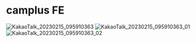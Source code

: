# **camplus FE**


![KakaoTalk_20230215_095910363](https://user-images.githubusercontent.com/90459652/218897878-c571300f-5927-4f38-8c10-715c24fde96b.jpg)
![KakaoTalk_20230215_095910363_01](https://user-images.githubusercontent.com/90459652/218897889-d3ee69af-4f1b-4548-95bc-edf039a9cbf7.jpg)
![KakaoTalk_20230215_095910363_02](https://user-images.githubusercontent.com/90459652/218897892-e30787a3-9765-4da2-a290-927658c18117.jpg)

